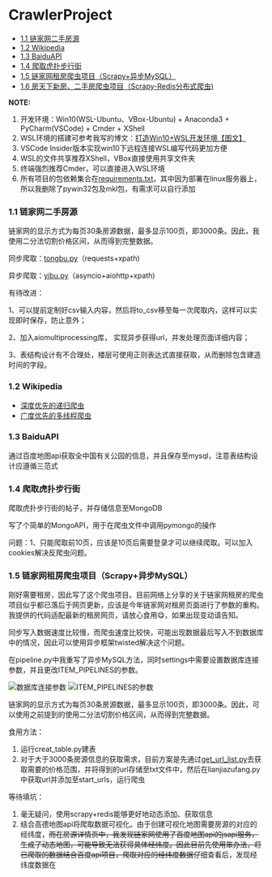 # CrawlerProject

- [1.1 链家网二手房源](https://github.com/LMFrank/CrawlerProject/tree/master/LianJia)
- [1.2 Wikipedia](https://github.com/LMFrank/CrawlerProject/tree/master/Wikipedia)
- [1.3 BaiduAPI](https://github.com/LMFrank/CrawlerProject/tree/master/baidumapapi)
- [1.4 爬取虎扑步行街](https://github.com/LMFrank/CrawlerProject/tree/master/Hupu)
- [1.5 链家网租房爬虫项目（Scrapy+异步MySQL）](https://github.com/LMFrank/CrawlerProject/tree/master/lianjia_scrapy)
- [1.6 房天下新房、二手房爬虫项目（Scrapy-Redis分布式爬虫)](https://github.com/LMFrank/CrawlerProject/tree/master/fangtianxia_scrapy_redis)

**NOTE:**
1. 开发环境：Win10(WSL-Ubuntu、VBox-Ubuntu) + Anaconda3 + PyCharm(VSCode) + Cmder + XShell
2. WSL环境的搭建可参考我写的博文：[打造Win10+WSL开发环境【图文】](https://blog.csdn.net/LMFranK/article/details/100214551)
3. VSCode Insider版本实现win10下远程连接WSL编写代码更加方便
4. WSL的文件共享推荐XShell，VBox直接使用共享文件夹
5. 终端强烈推荐Cmder，可以直接进入WSL环境
6. 所有项目的包依赖集合在[requirements.txt](https://github.com/LMFrank/CrawlerProject/blob/master/requirements.txt)，其中因为部署在linux服务器上，所以我删除了pywin32包及mkl包，有需求可以自行添加


### 1.1 链家网二手房源
链家网的显示方式为每页30条房源数据，最多显示100页，即3000条。因此，我使用二分法切割价格区间，从而得到完整数据。

同步爬取：[tongbu.py](https://github.com/LMFrank/CrawlerProject/blob/master/LianJia/tongbu.py)（requests+xpath)

异步爬取：[yibu.py](https://github.com/LMFrank/CrawlerProject/blob/master/LianJia/yibu.py)（asyncio+aiohttp+xpath)

有待改进：

1、可以提前定制好csv输入内容，然后将to_csv移至每一次爬取内，这样可以实现即时保存，防止意外；

2、加入aiomultiprocessing库， 实现异步获得url，并发处理页面详细内容；

3、表结构设计有不合理处，楼层可使用正则表达式直接获取，从而删除包含建造时间的字段。

### 1.2 Wikipedia
* [深度优先的递归爬虫](https://github.com/LMFrank/CrawlerProject/blob/master/Wikipedia/Depth_First.py)
* [广度优先的多线程爬虫](https://github.com/LMFrank/CrawlerProject/blob/master/Wikipedia/Breadth_First.py)

### 1.3 BaiduAPI
通过百度地图api获取全中国有关公园的信息，并且保存至mysql，注意表结构设计应遵循三范式

### 1.4 爬取虎扑步行街
爬取虎扑步行街的帖子，并存储信息至MongoDB

写了个简单的MongoAPI，用于在爬虫文件中调用pymongo的操作

问题：1、只能爬取前10页，应该是10页后需要登录才可以继续爬取。可以加入cookies解决反爬虫问题。

### 1.5 链家网租房爬虫项目（Scrapy+异步MySQL）
刚好需要租房，因此写了这个爬虫项目。目前网络上分享的关于链家网租房的爬虫项目似乎都已落后于网页更新，应该是今年链家网对租房页面进行了参数的重构。我提供的代码适配最新的租房网页，请放心食用:yum:，如果出现变动请告知。

同步写入数据速度比较慢，而爬虫速度比较快，可能出现数据最后写入不到数据库中的情况，因此可以使用异步框架twisted解决这个问题。

在pipeline.py中我重写了异步MySQL方法，同时settings中需要设置数据库连接参数，并且更改ITEM_PIPELINES的参数。

![数据库连接参数](https://github.com/LMFrank/CrawlerProject/blob/master/lianjia_scrapy/imgs/settings.jpg) ![ITEM_PIPELINES的参数](https://github.com/LMFrank/CrawlerProject/blob/master/lianjia_scrapy/imgs/item_pipeline.jpg)

链家网的显示方式为每页30条房源数据，最多显示100页，即3000条。因此，可以使用之前提到的使用二分法切割价格区间，从而得到完整数据。

食用方法：
1. 运行creat_table.py建表
2. 对于大于3000条房源信息的获取需求，目前方案是先通过[get_url_list.py](https://github.com/LMFrank/CrawlerProject/blob/master/lianjia_scrapy/get_url_list.py)去获取需要的价格范围，并将得到的url存储至txt文件中，然后在lianjiazufang.py中获取url并添加至start_urls，运行爬虫

等待填坑：
1. 毫无疑问，使用scrapy+redis能够更好地动态添加、获取信息
2. 结合高德地图api将爬取数据可视化。由于创建可视化地图需要房源的对应的经纬度，~~而在房源详情页中，我发现链家网使用了百度地图api的jsapi服务，生成了动态地图，可能导致无法获得具体经纬度。因此目前先使用笨办法，将已爬取的数据结合百度api项目，爬取对应的经纬度数据~~仔细查看后，发现经纬度数据在<script>标签里，因此直接通过正则表达式获取

在爬取过程中我发现链家网的租房方式除了普通房源以外，还有一种是公寓。爬虫里写的url地址是普通房源形式，而公寓房源的详情页是另外一类url，且显示的页面也不同，如有需求，可加上对公寓的判断。

![普通房源](https://github.com/LMFrank/CrawlerProject/blob/master/lianjia_scrapy/imgs/%E6%99%AE%E9%80%9A.png) ![公寓房源](https://github.com/LMFrank/CrawlerProject/blob/master/lianjia_scrapy/imgs/%E5%85%AC%E5%AF%93.jpg)

![MySQL效果图](https://github.com/LMFrank/CrawlerProject/blob/master/lianjia_scrapy/imgs/mysql.jpg)

数据可视化填坑完毕![效果图](https://github.com/LMFrank/CrawlerProject/blob/master/lianjia_scrapy/imgs/%E9%AB%98%E5%BE%B7api.jpg)
在该项目中我爬取了链家网南京租房房源，单价在0-3000元/月，一共获得了34086条数据，略少于链家网显示的36997条。主要原因是之前提到的公寓获取问题，以及scrapy爬取过程中的自动去重。

~~吐槽：NJU仙林校区周围的房源非常少，但是都很贵，目测房源都在坑爹的二房东手里~~

联系了高德地图平台的客服，表示高德地图可视化api的分享功能最近在维护，因此网页源代码还无法提供。

### 1.6 房天下新房、二手房爬虫项目（Scrapy-Redis分布式爬虫)
该项目基于Scrapy-Redis框架实现分布式爬虫。其中，我使用了自身电脑（win10）作为master, WSL虚拟机和一台mac作为slave，从而实现分布式爬虫。

**改造成分布式爬虫：**
1. 首先安装scrapy-redis
2. 将爬虫的类从 scrapy.Spider 变成 scrapy_redis.spiders.RedisSpider
3. 将爬虫中的start_urls删掉。增加一个redis_key="xxx"。这个redis_key是为了以后在redis中控制爬虫启动的。爬虫的第一个url，就是在redis中通过这个发送出去的
![fang](https://github.com/LMFrank/CrawlerProject/blob/master/fangtianxia_scrapy_redis/imgs/fang.jpg)
4. 更改scrapy的配置文件，将爬虫的去重交由redis完成，并将结果存储至redis
![settings](https://github.com/LMFrank/CrawlerProject/blob/master/fangtianxia_scrapy_redis/imgs/settings.jpg)
如果redis服务器需求密码，应添加REDIS_PASSWORD='your password'项，这里提供另外一种方式，一行命令即可，即REDIS_URL:
>REDIS_URL='redis://:password@ip:port'

**运行爬虫：**
1. 在爬虫服务器上，进入爬虫文件所在的路径，然后输入命令：
>scrapy runspider 爬虫名

不再是scrapy crawl 爬虫名
2. 在Redis服务器上，推入一个开始的url链接：
>redis-cli> lpush [redis_key] start_url

开始爬取

**NOTE:**

1. 如果设置了LOG_FILE，那么爬虫报错时，终端只会出现：
>Unhandled error in Deferred

![error](https://github.com/LMFrank/CrawlerProject/blob/master/fangtianxia_scrapy_redis/imgs/linux_error.jpg)
   此时，应进入.log文档内查看错误

2. 查看防火墙是否阻挡连接，redis设置远程连接时，应注释掉redis.conf里的"bind 127.0.0.1"字段

**以上爬虫项目均用于学习，不用于任何商业目的。**


